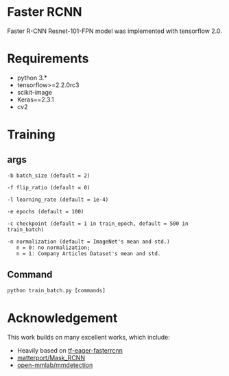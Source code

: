 # Faster RCNN
Faster R-CNN Resnet-101-FPN model was implemented with tensorflow 2.0.

# Requirements
- python 3.*
- tensorflow>=2.2.0rc3
- scikit-image
- Keras==2.3.1
- cv2

# Training
## args
```
-b batch_size (default = 2)
```

```
-f flip_ratio (default = 0)
```

```
-l learning_rate (default = 1e-4)
```

```
-e epochs (default = 100)
```

```
-c checkpoint (default = 1 in train_epoch, default = 500 in train_batch)
```

```
-n normalization (default = ImageNet's mean and std.)
   n = 0: no normalization;
   n = 1: Company Articles Dataset's mean and std.
```

## Command
``` python
python train_batch.py [commands]
```

# Acknowledgement
This work builds on many excellent works, which include:
- Heavily based on [tf-eager-fasterrcnn](https://github.com/Viredery/tf-eager-fasterrcnn)
- [matterport/Mask_RCNN](https://github.com/matterport/Mask_RCNN)
- [open-mmlab/mmdetection](https://github.com/open-mmlab/mmdetection)
